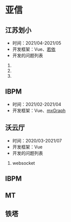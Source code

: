 # 亚信

## 江苏划小
- 时间：2021/04-2021/05
- 开发框架：Vue、[若依](https://gitee.com/y_project/RuoYi-Vue)
- 开发的问题列表
1. 
2. 
3. 

## IBPM
- 时间：2021/02-2021/04
- 开发框架：Vue、[mxGraph](http://jgraph.github.io/mxgraph/)



## 沃云厅
- 时间：2020/03-2021/07
- 开发框架：Vue
- 开发的问题列表
1. websocket













## IBPM
## MT
## 铁塔